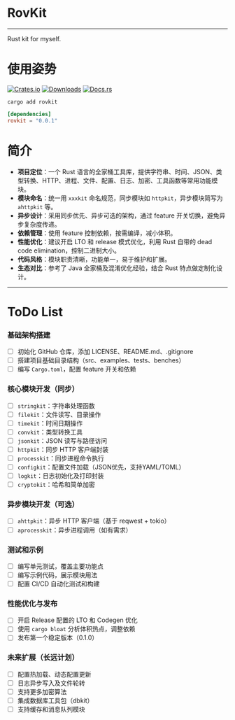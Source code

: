# RovKit

---

Rust kit for myself.

# 使用姿势
[![Crates.io](https://img.shields.io/crates/v/rovkit.svg)](https://crates.io/crates/rovkit)
[![Downloads](https://img.shields.io/crates/d/rovkit.svg)](https://crates.io/crates/rovkit)
[![Docs.rs](https://img.shields.io/badge/docs.rs-rovkit-blue)](https://docs.rs/rovkit)


```shell
cargo add rovkit
```

```toml
[dependencies]
rovkit = "0.0.1"
```

# 简介

* **项目定位**：一个 Rust 语言的全家桶工具库，提供字符串、时间、JSON、类型转换、HTTP、进程、文件、配置、日志、加密、工具函数等常用功能模块。
* **模块命名**：统一用 `xxxkit` 命名规范，同步模块如 `httpkit`，异步模块简写为 `ahttpkit` 等。
* **异步设计**：采用同步优先、异步可选的架构，通过 feature 开关切换，避免异步复杂度传递。
* **依赖管理**：使用 feature 控制依赖，按需编译，减小体积。
* **性能优化**：建议开启 LTO 和 release 模式优化，利用 Rust 自带的 dead code elimination，控制二进制大小。
* **代码风格**：模块职责清晰，功能单一，易于维护和扩展。
* **生态对比**：参考了 Java 全家桶及混淆优化经验，结合 Rust 特点做定制化设计。

---

# ToDo List

### 基础架构搭建

* [ ] 初始化 GitHub 仓库，添加 LICENSE、README.md、.gitignore
* [ ] 搭建项目基础目录结构（src、examples、tests、benches）
* [ ] 编写 `Cargo.toml`，配置 feature 开关和依赖

### 核心模块开发（同步）

* [ ] `stringkit`：字符串处理函数
* [ ] `filekit`：文件读写、目录操作
* [ ] `timekit`：时间日期操作
* [ ] `convkit`：类型转换工具
* [ ] `jsonkit`：JSON 读写与路径访问
* [ ] `httpkit`：同步 HTTP 客户端封装
* [ ] `processkit`：同步进程命令执行
* [ ] `configkit`：配置文件加载（JSON优先，支持YAML/TOML）
* [ ] `logkit`：日志初始化及打印封装
* [ ] `cryptokit`：哈希和简单加密

### 异步模块开发（可选）

* [ ] `ahttpkit`：异步 HTTP 客户端（基于 reqwest + tokio）
* [ ] `aprocesskit`：异步进程调用（如有需求）

### 测试和示例

* [ ] 编写单元测试，覆盖主要功能点
* [ ] 编写示例代码，展示模块用法
* [ ] 配置 CI/CD 自动化测试和构建

### 性能优化与发布

* [ ] 开启 Release 配置的 LTO 和 Codegen 优化
* [ ] 使用 `cargo bloat` 分析体积热点，调整依赖
* [ ] 发布第一个稳定版本（0.1.0）

### 未来扩展（长远计划）

* [ ] 配置热加载、动态配置更新
* [ ] 日志异步写入及文件轮转
* [ ] 支持更多加密算法
* [ ] 集成数据库工具包（dbkit）
* [ ] 支持缓存和消息队列模块